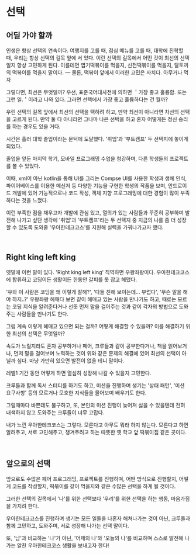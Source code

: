 # 선택

## 어딜 가야 할까
인생은 항상 선택의 연속이다. 여행지를 고를 때, 점심 메뉴를 고를 때, 대학에 진학할 때, 우리는 항상 선택의 길목 앞에 서 있다. 이런 선택의 길목에서 어떤 것이 최선의 선택일지 항상 고민하게 된다. 이를테면 엽기떡볶이를 먹을지, 신전떡볶이를 먹을지, 달토끼의 떡볶이를 먹을지 말이다. ― 물론, 떡볶이 앞에서 이러한 고민은 사치다. 아무거나 먹자

그렇다면, 최선은 무엇일까? 우선, 표준국어대사전에 의하면 ＇가장 좋고 훌륭함. 또는 그런 일.＇이라고 나와 있다. 그러면 선택에서 가장 좋고 훌륭하다는 건 뭘까?

우린 선택의 길목 앞에서 최선의 선택을 택하려 하고, 만약 최선이 아니라면 차선의 선택을 고르게 된다. 만약 둘 다 아니라면 그나마 나은 선택을 하고 혼자 어떻게든 정신 승리를 하는 경우도 있을 거다.

시간은 흘러 대학 졸업이라는 문턱에 도달했다. '취업'과 '부트캠프' 두 선택지에 놓이게 되었다.

졸업을 앞둔 마지막 학기, 모바일 프로그래밍 수업을 청강하며, 다른 학생들의 프로젝트를 볼 수 있었다.

이때, xml이 아닌 kotlin을 통해 UI를 그리는 Compse UI를 사용한 학생과 생체 인식, 파이어베이스를 이용한 메신저 등 다양한 기능을 구현한 학생의 작품을 보며, 안드로이드 개발에 있어 기능적으로나 코드 작성, 객체 지향 프로그래밍에 대한 경험이 많이 부족하다는 것을 느꼈다.

이런 부족한 점을 채우고자 개발에 관심 있고, 열의가 있는 사람들과 꾸준히 공부하며 발전해 나가고 싶단 생각에 '취업'과 '부트캠프'라는 두 선택지 중 지금의 나를 좀 더 성장할 수 있도록 도와줄 '우아한테크코스'를 지원해 실력을 가꿔나가고자 했다.

<br>

## Right king left king
옛말에 이런 말이 있다. 'Right king left king' 직역하면 우왕좌왕이다. 우아한테크코스에 합류하고 코딩이든 생활이든 한동안 갈피를 못 잡고 헤맸다.

'우와 이 사람은 코딩을 왜 이렇게 잘해?', '다들 친해 보이는데... 부럽다', '무슨 말을 해야 하지..?' 우왕좌왕 헤매다 보면 같이 헤매고 있는 사람을 만나기도 하고, 때로는 모르는 코딩 지식을 알려준다거나 선뜻 먼저 말을 걸어주는 것과 같이 각자의 방법으로 도와주는 사람들을 만나기도 한다.

그럼 계속 이렇게 헤매고 있으면 되는 걸까? 어떻게 해결할 수 있을까? 이를 해결하기 위한 최선의 선택은 무엇일까?

속도가 느릴지라도 혼자 공부하거나 페어, 크루들과 같이 공부한다거나, 책을 읽어보거나, 먼저 말을 걸어보며 노력하는 것이 위와 같은 문제의 해결에 있어 최선의 선택이 아닐까 싶다. 마냥 가만히 있으면 발전이 없을 테니 말이다.

레벨1 기간 동안 어떻게 하면 열심히 성장해 나갈 수 있을지 고민한다.

크루들과 함께 독서 스터디를 하기도 하고, 미션을 진행하며 생기는 '상태 패턴', '미션 요구사항' 등의 모르거나 모호한 지식들을 물어보며 배우기도 한다.

그럴때마다 바쁜데도 불구하고, 또, 본인의 미션 진행이 늦어져 싫을 수 있을텐데 전혀 내색하지 않고 도와주는 크루들이 너무 고맙다.

내가 느낀 우아한테크코스는 그렇다. 모른다고 아무도 뭐라 하지 않는다. 모른다고 하면 알려주고, 서로 고민해주고, 챙겨주려고 하는 따뜻한 옛 학교 앞 떡볶이집 같은 곳이다.

<br>

## 앞으로의 선택
앞으로도 수많은 페어 프로그래밍, 프로젝트를 진행하며, 어떤 방식으로 진행할지, 어떻게 코드를 작성할지, 떡볶이를 같이 먹을지와 같은 수많은 선택을 하게 될 것이다. 

그러한 선택의 길목에서 '나'를 위한 선택보다 '우리'를 위한 선택을 하는 행동, 마음가짐을 가지려 한다.

우아한테크코스를 진행하며 생기는 모든 일들을 나혼자 해쳐나가는 것이 아닌, 크루들과 함께 고민하고, 도와주며, 서로 성장해 나가는 선택 말이다.

또, '남'과 비교하는 '나'가 아닌, '어제의 나'와 '오늘의 나'를 비교하며 스스로 발전해 나가는 알찬 우아한테크코스 생활을 보내고자 한다!

